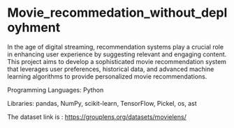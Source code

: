 # Movie_recommedation_without_deployhment

In the age of digital streaming, recommendation systems play a crucial role in enhancing user experience by suggesting relevant and engaging content. This project aims to develop a sophisticated movie recommendation system that leverages user preferences, historical data, and advanced machine learning algorithms to provide personalized movie recommendations.


Programming Languages: Python


Libraries: pandas, NumPy, scikit-learn, TensorFlow, Pickel, os, ast


The dataset link is : https://grouplens.org/datasets/movielens/
